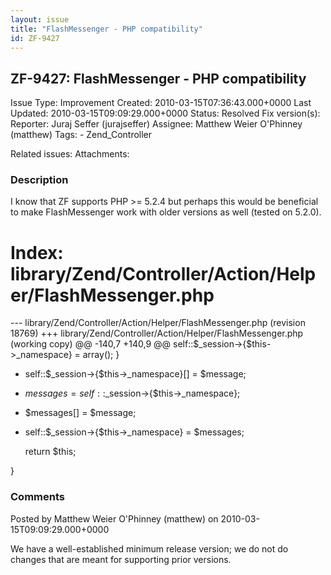 ```yaml
---
layout: issue
title: "FlashMessenger - PHP compatibility"
id: ZF-9427
---
```


ZF-9427: FlashMessenger - PHP compatibility
-------------------------------------------

 Issue Type: Improvement Created: 2010-03-15T07:36:43.000+0000 Last Updated: 2010-03-15T09:09:29.000+0000 Status: Resolved Fix version(s): 
 Reporter:  Juraj Seffer (jurajseffer)  Assignee:  Matthew Weier O'Phinney (matthew)  Tags: - Zend\_Controller
 
 Related issues: 
 Attachments: 
### Description

I know that ZF supports PHP >= 5.2.4 but perhaps this would be beneficial to make FlashMessenger work with older versions as well (tested on 5.2.0).

Index: library/Zend/Controller/Action/Helper/FlashMessenger.php
===============================================================

--- library/Zend/Controller/Action/Helper/FlashMessenger.php (revision 18769) +++ library/Zend/Controller/Action/Helper/FlashMessenger.php (working copy) @@ -140,7 +140,9 @@ self::$\_session->{$this->\_namespace} = array(); }

- self::$\_session->{$this->\_namespace}[] = $message;
- $messages = self::$\_session->{$this->\_namespace};
- $messages[] = $message;
- self::$\_session->{$this->\_namespace} = $messages;

 
     return $this;


}
 


 

### Comments

Posted by Matthew Weier O'Phinney (matthew) on 2010-03-15T09:09:29.000+0000

We have a well-established minimum release version; we do not do changes that are meant for supporting prior versions.

 

 